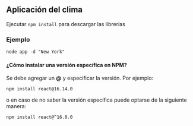 ## Aplicación del clima

Ejecutar ``` npm install ``` para descargar las librerías

### Ejemplo
```
node app -d "New York"
```

#### ¿Cómo instalar una versión específica en NPM?
Se debe agregar un **@<version>** y especificar la versión. Por ejemplo: <br>
```
npm install react@16.14.0
```
 o en caso de no saber la versión específica puede optarse de la siguiente manera: <br>
```
npm install react@^16.0.0
```
